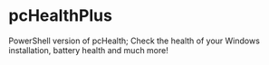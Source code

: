 # pcHealthPlus
PowerShell version of pcHealth; Check the health of your Windows installation, battery health and much more!
